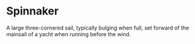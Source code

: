 # Spinnaker
A large three-cornered sail, typically bulging when full, set forward of the mainsail of a yacht when running before the wind.
